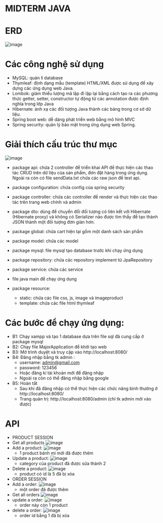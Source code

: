 # MIDTERM JAVA
# ERD
![image](https://user-images.githubusercontent.com/89689892/230741072-73c7e85a-150d-4677-bcb7-965063a0126f.png)
# Các công nghệ sử dụng
- MySQL: quản lí database
- Thymleaf: định dạng mẫu (template) HTML/XML được sử dụng để xây dựng các ứng dụng web Java.
- Lombok: giảm thiểu lượng mã lặp đi lặp lại bằng cách tạo ra các phương thức getter, setter, constructor tự động từ các annotation được định nghĩa trong lớp Java
- Hibernate: ánh xạ các đối tượng Java thành các bảng trong cơ sở dữ liệu.
- Spring boot web: dễ dàng phát triển web bằng mô hình MVC
- Spring security: quản lý bảo mật trong ứng dụng web Spring.
# Giải thích cấu trúc thư mục
![image](https://user-images.githubusercontent.com/89689892/230726739-175344d4-8af8-460f-93dc-e3d823cd8904.png)
- package api: chứa 2 controller để triển khai API để thực hiện các thao tác CRUD trên dữ liệu của sản phẩm, đơn đặt hàng trong ứng dụng. Ngoài ra còn có file sendData.txt chứa các raw json để test api.
- package configuration: chứa config của spring security
- package controller: chứa các controller để render và thực hiện các thao tác trên trang web chính và admin
- package dto: dùng để chuyển đổi đối tượng có liên kết với Hibernate (Hibernate proxy) và không có Serializer nào được tìm thấy để tạo thành JSON thành một đối tượng đơn giản hơn.
- package global: chứa cart hiện tại gồm một danh sách sản phẩm
- package model: chứa các model
- package mysql: file mysql tạo database trước khi chạy ứng dụng
- package repository: chứa các repository implement từ JpaRepository
- package service: chứa các service 
- file java main để chạy ứng dụng

- package resource:
  + static: chứa các file css, js, image và imageproduct
  + template: chứa các file html thymleaf
# Các bước để chạy ứng dụng:
- B1: Chạy xampp và tạo 1 database dựa trên file sql đã cung cấp ở package mysql
- B2: Chạy file MajorApplication để khởi tạo web
- B3: Mở trình duyệt và truy cập vào http://localhost:8080/
- B4: Đăng nhập bằng tk admin :
  + username: admin@gmail.com
  + password: 123456
  * Hoặc đăng kí tài khoản mới để đăng nhập
  * Ngoài ra còn có thể đăng nhập bằng google
- B5: Hoàn tất
  + Sau khi đã đăng nhập có thể thực hiện các chức năng bình thường ở http://localhost:8080/
  + Trang quản trị: http://localhost:8080/admin (chỉ tk admin mới vào được)
# API
- PRODUCT SESSION
- Get all products
![image](https://user-images.githubusercontent.com/89689892/230730435-37506e99-63b9-4e79-a680-c339aee690f0.png)
- Add a product:
![image](https://user-images.githubusercontent.com/89689892/230730842-d112ae3c-2592-4f46-8aa2-3ce85927fbfb.png)
  + 1 product bánh mì mới đã được thêm
- Update a product:
![image](https://user-images.githubusercontent.com/89689892/230730930-77e88405-ec47-4aac-bd01-fb8a6f3f6c21.png)
  + category của product đã được sửa thành 2
- Delete a product:
![image](https://user-images.githubusercontent.com/89689892/230730966-39dc52ce-139f-49d6-861b-ca51bf6d39fa.png)
  + product có id là 5 đã bị xóa
- ORDER SESSION
- Add a order:
![image](https://user-images.githubusercontent.com/89689892/230731595-391862c2-46d6-49f0-af3d-95c291e6b318.png)
  + một order đã được thêm
- Get all orders
![image](https://user-images.githubusercontent.com/89689892/230731611-4d5c2f47-fdd0-4814-9893-269e4c3a487a.png)
- update a order:
![image](https://user-images.githubusercontent.com/89689892/230731668-ae4ffc25-f82e-4ecc-b8d0-0865b5077d64.png)
  + order này còn 1 product
- delete a order:
![image](https://user-images.githubusercontent.com/89689892/230731712-b42893e6-89f9-429b-bbce-500b47bc966b.png)
  + order id bằng 1 đã bị xóa

